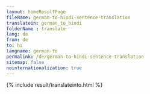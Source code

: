 ```yaml
---
layout: homeResultPage
fileName: german-to-hindi-sentence-translation
translatein: german_to_hindi
folderName : translate
lang: de
from: de
to: hi
langname: german-to
permalink: /de/german-to-hindi-sentence-translation
sitemap: false
nointernationalization: true
---
```

{% include result/translateinto.html %}

<script src="/js/result/translation.js" data-foldername="{{page.folderName}}" data-lang="{{page.lang}}"></script>
